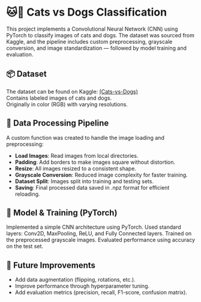 # 🐱🐶 Cats vs Dogs Classification

This project implements a Convolutional Neural Network (CNN) using PyTorch to classify images of cats and dogs. The dataset was sourced from Kaggle, and the pipeline includes custom preprocessing, grayscale conversion, and image standardization — followed by model training and evaluation.

## 📦 Dataset
The dataset can be found on Kaggle: [(Cats-vs-Dogs)](https://www.kaggle.com/datasets/shaunthesheep/microsoft-catsvsdogs-dataset) \
Contains labeled images of cats and dogs. \
Originally in color (RGB) with varying resolutions.

## 🧹 Data Processing Pipeline
A custom function was created to handle the image loading and preprocessing:
- **Load Images**: Read images from local directories.
- **Padding**: Add borders to make images square without distortion.
- **Resize**: All images resized to a consistent shape.
- **Grayscale Conversion**: Reduced image complexity for faster training.
- **Dataset Split**: Images split into training and testing sets.
- **Saving**: Final processed data saved in .npz format for efficient reloading.

## 🔧 Model & Training (PyTorch)
Implemented a simple CNN architecture using PyTorch.
Used standard layers: Conv2D, MaxPooling, ReLU, and Fully Connected layers.
Trained on the preprocessed grayscale images.
Evaluated performance using accuracy on the test set.

## 🧪 Future Improvements
- Add data augmentation (flipping, rotations, etc.).
- Improve performance through hyperparameter tuning.
- Add evaluation metrics (precision, recall, F1-score, confusion matrix).
